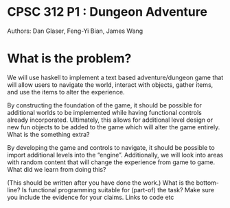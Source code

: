 # CPSC 312 P1 : Dungeon Adventure

Authors: Dan Glaser, Feng-Yi Bian, James Wang

# What is the problem?

We will use haskell to implement a text based adventure/dungeon game that will allow users to navigate the world, interact with objects, gather items, and use the items to alter the experience.

By constructing the foundation of the game, it should be possible for additional worlds to be implemented while having functional controls already incorporated. Ultimately, this allows for additional level design or new fun objects to be added to the game which will alter the game entirely.
What is the something extra?

By developing the game and controls to navigate, it should be possible to import additional levels into the “engine”. Additionally, we will look into areas with random content that will change the experience from game to game.
What did we learn from doing this?

(This should be written after you have done the work.) What is the bottom-line? Is functional programming suitable for (part-of) the task? Make sure you include the evidence for your claims.
Links to code etc
